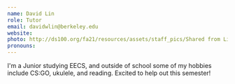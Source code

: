 ```yaml
---
name: David Lin
role: Tutor
email: davidwlin@berkeley.edu
website: 
photo: http://ds100.org/fa21/resources/assets/staff_pics/Shared from Lightroom mobile (1) - David_Lin.jpg
pronouns: 
---
```

I'm a Junior studying EECS, and outside of school some of my hobbies include CS:GO, ukulele, and reading. Excited to help out this semester! 

